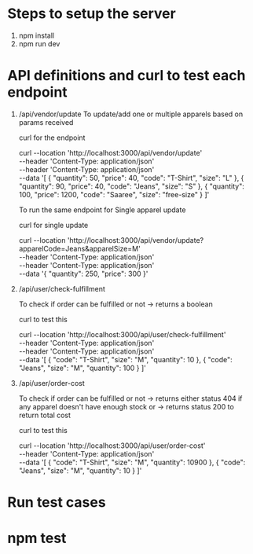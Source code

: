 # Steps to setup the server

1.  npm install
2.  npm run dev

# API definitions and curl to test each endpoint

1.  /api/vendor/update
    To update/add one or multiple apparels based on params received

    curl for the endpoint

    curl --location 'http://localhost:3000/api/vendor/update' \
     --header 'Content-Type: application/json' \
     --header 'Content-Type: application/json' \
     --data '[
    {
    "quantity": 50,
    "price": 40,
    "code": "T-Shirt",
    "size": "L"
    },
    {
    "quantity": 90,
    "price": 40,
    "code": "Jeans",
    "size": "S"
    },
    {
    "quantity": 100,
    "price": 1200,
    "code": "Saaree",
    "size": "free-size"
    }
    ]'

    To run the same endpoint for Single apparel update

    curl for single update

    curl --location 'http://localhost:3000/api/vendor/update?apparelCode=Jeans&apparelSize=M' \
     --header 'Content-Type: application/json' \
     --header 'Content-Type: application/json' \
     --data '{
    "quantity": 250,
    "price": 300
    }'

2.  /api/user/check-fulfillment

    To check if order can be fulfilled or not
    -> returns a boolean

    curl to test this

    curl --location 'http://localhost:3000/api/user/check-fulfillment' \
     --header 'Content-Type: application/json' \
     --header 'Content-Type: application/json' \
     --data '[
    {
    "code": "T-Shirt",
    "size": "M",
    "quantity": 10
    },
    {
    "code": "Jeans",
    "size": "M",
    "quantity": 100
    }
    ]'

3.  /api/user/order-cost

    To check if order can be fulfilled or not
    -> returns either status 404 if any apparel doesn't have enough stock or
    -> returns status 200 to return total cost

    curl to test this

    curl --location 'http://localhost:3000/api/user/order-cost' \
     --header 'Content-Type: application/json' \
     --data '[
    {
    "code": "T-Shirt",
    "size": "M",
    "quantity": 10900
    },
    {
    "code": "Jeans",
    "size": "M",
    "quantity": 10
    }
    ]'

# Run test cases

# npm test
